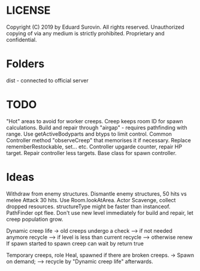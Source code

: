 # LICENSE
Copyright (C) 2019 by Eduard Surovin.
All rights reserved.
Unauthorized copying of via any medium is strictly prohibited.
Proprietary and confidential.

# Folders
dist - connected to official server

# TODO
"Hot" areas to avoid for worker creeps.
Creep keeps room ID for spawn calculations.
Build and repair through "airgap" - requires pathfinding with range.
Use getActiveBodyparts and btyps to limit control.
Common Controller method "observeCreep" that memorises it if necessary. Replace rememberRestockable, set... etc.
Controller upgarde counter, repair HP target.
Repair controller less targets.
Base class for spawn controller.

# Ideas
Withdraw from enemy structures.
Dismantle enemy structures, 50 hits vs melee Attack 30 hits.
Use Room.lookAtArea.
Actor Scavenge, collect dropped resources.
structureType might be faster than instanceof.
PathFinder opt flee.
Don't use new level immediately for build and repair, let creep population grow.

Dynamic creep life
-> old creeps undergo a check
--> if not needed anymore recycle
--> if level is less than current recycle
--> otherwise renew
If spawn started to spawn creep can wait by return true

Temporary creeps, role Heal, spawned if there are broken creeps.
-> Spawn on demand;
--> recycle by "Dynamic creep life" afterwards.
